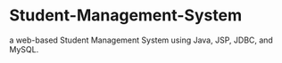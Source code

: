 # Student-Management-System
a web-based Student Management System using Java, JSP, JDBC, and MySQL.
